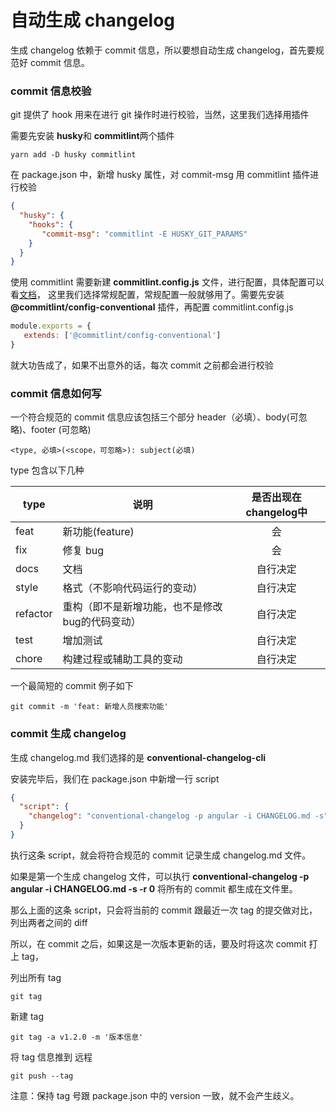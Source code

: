 # 自动生成 changelog

生成 changelog 依赖于 commit 信息，所以要想自动生成 changelog，首先要规范好 commit 信息。



### commit 信息校验

git 提供了 hook 用来在进行 git 操作时进行校验，当然，这里我们选择用插件

需要先安装 **husky**和 **commitlint**两个插件

```shell
yarn add -D husky commitlint
```

在 package.json 中，新增 husky 属性，对 commit-msg 用 commitlint 插件进行校验

```json
{
  "husky": {
    "hooks": {
       "commit-msg": "commitlint -E HUSKY_GIT_PARAMS"	
    }
  }
}
```

使用 commitlint 需要新建 **commitlint.config.js** 文件，进行配置，具体配置可以看[文档](https://commitlint.js.org/#/reference-configuration)， 这里我们选择常规配置，常规配置一般就够用了。需要先安装 **@commitlint/config-conventional** 插件，再配置 commitlint.config.js

```js
module.exports = {
   extends: ['@commitlint/config-conventional']
}
```

就大功告成了，如果不出意外的话，每次 commit 之前都会进行校验



### commit 信息如何写

一个符合规范的 commit 信息应该包括三个部分 header（必填）、body(可忽略)、footer (可忽略)

```git
<type, 必填>(<scope，可忽略>): subject(必填)
```

type 包含以下几种

| type     | 说明                                            | 是否出现在changelog中 |
| -------- | ----------------------------------------------- | :-------------------: |
| feat     | 新功能(feature)                                 |          会           |
| fix      | 修复 bug                                        |          会           |
| docs     | 文档                                            |       自行决定        |
| style    | 格式（不影响代码运行的变动）                    |       自行决定        |
| refactor | 重构（即不是新增功能，也不是修改bug的代码变动） |       自行决定        |
| test     | 增加测试                                        |       自行决定        |
| chore    | 构建过程或辅助工具的变动                        |       自行决定        |

一个最简短的 commit 例子如下

```git
git commit -m 'feat: 新增人员搜索功能'
```



### commit 生成 changelog

生成 changelog.md 我们选择的是 **conventional-changelog-cli**

安装完毕后，我们在 package.json 中新增一行 script

```json
{
  "script": {
    "changelog": "conventional-changelog -p angular -i CHANGELOG.md -s",
  }
}
```

执行这条 script，就会将符合规范的 commit 记录生成 changelog.md 文件。

如果是第一个生成 changelog 文件，可以执行 **conventional-changelog -p angular -i CHANGELOG.md -s -r 0** 将所有的 commit 都生成在文件里。

那么上面的这条 script，只会将当前的 commit 跟最近一次 tag 的提交做对比，列出两者之间的 diff 

所以，在 commit 之后，如果这是一次版本更新的话，要及时将这次 commit 打上 tag，

列出所有 tag

```git
git tag
```

新建 tag

```git
git tag -a v1.2.0 -m '版本信息'
```

将 tag 信息推到 远程

```git
git push --tag
```

注意：保持 tag 号跟 package.json 中的 version 一致，就不会产生歧义。

